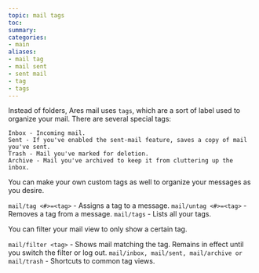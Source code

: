 ```yaml
---
topic: mail tags
toc: 
summary: 
categories:
- main
aliases:
- mail tag
- mail sent
- sent mail
- tag
- tags
---
```

Instead of folders, Ares mail uses `tags`, which are a sort of label used to organize your mail.  There are several special tags:  

    Inbox - Incoming mail.
    Sent - If you've enabled the sent-mail feature, saves a copy of mail you've sent.
    Trash - Mail you've marked for deletion.
    Archive - Mail you've archived to keep it from cluttering up the inbox.

You can make your own custom tags as well to organize your messages as you desire.

`mail/tag <#>=<tag>` - Assigns a tag to a message.
`mail/untag <#>=<tag>` - Removes a tag from a message.
`mail/tags` - Lists all your tags.

You can filter your mail view to only show a certain tag.

`mail/filter <tag>` - Shows mail matching the tag.  Remains in effect until you 
        switch the filter or log out.
`mail/inbox, mail/sent, mail/archive or mail/trash` - Shortcuts to common tag views.
